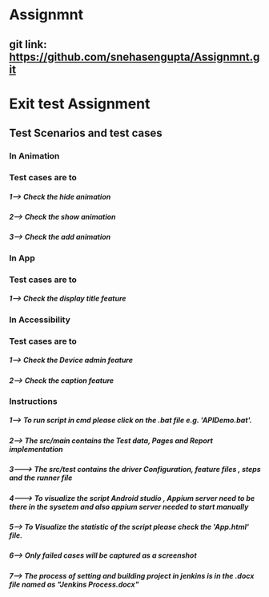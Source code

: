 # Assignmnt
## git link: https://github.com/snehasengupta/Assignmnt.git
# Exit test Assignment

## Test Scenarios and test cases

### In Animation
### Test cases are to
##### 1--> Check the hide animation
##### 2--> Check the show animation
##### 3--> Check the add animation

### In App
### Test cases are to
##### 1--> Check the display title feature

### In Accessibility
### Test cases are to
##### 1--> Check the Device admin feature
##### 2--> Check the caption feature

#####

### Instructions
##### 1--> To run script in cmd please click on the .bat file e.g. 'APIDemo.bat'.
##### 2--> The src/main contains the Test data, Pages and Report implementation
##### 3---> The src/test contains the driver Configuration, feature files , steps and the runner file
##### 4---> To visualize the script Android studio , Appium server need to be there in the sysetem and also appium server needed to start manually
##### 5--> To Visualize the statistic of the script please check the 'App.html' file.
##### 6--> Only failed cases will be captured as a screenshot 
##### 7--> The process of setting and building project in jenkins is in the .docx file named as "Jenkins Process.docx" 

